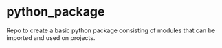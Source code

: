 # python_package
Repo to create a basic python package consisting of modules that can be imported and used on projects.
